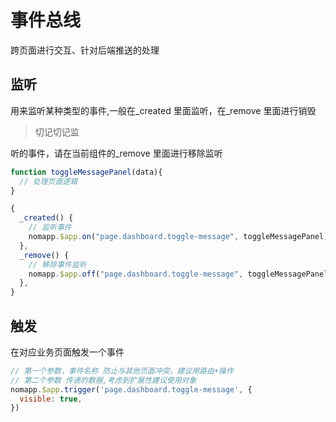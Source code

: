 # 事件总线

跨页面进行交互、针对后端推送的处理

## 监听

用来监听某种类型的事件,一般在\_created 里面监听，在\_remove 里面进行销毁

> 切记切记监

听的事件，请在当前组件的\_remove 里面进行移除监听

```javascript
function toggleMessagePanel(data){
  // 处理页面逻辑
}

{
  _created() {
    // 监听事件
    nomapp.$app.on("page.dashboard.toggle-message", toggleMessagePanel);
  },
  _remove() {
    // 移除事件监听
    nomapp.$app.off("page.dashboard.toggle-message", toggleMessagePanel);
  },
}

```

## 触发

在对应业务页面触发一个事件

```javascript
// 第一个参数，事件名称 防止与其他页面冲突，建议用路由+操作
// 第二个参数 传递的数据,考虑到扩展性建议使用对象
nomapp.$app.trigger('page.dashboard.toggle-message', {
  visible: true,
})
```
